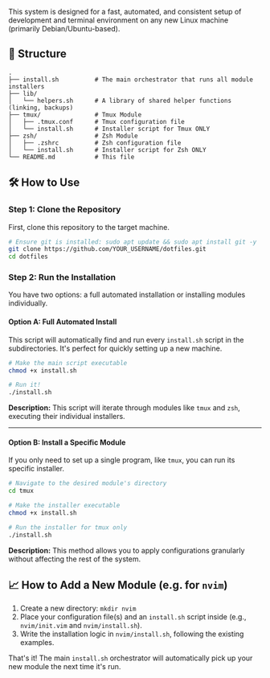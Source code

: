 This system is designed for a fast, automated, and consistent setup of development and terminal environment on any new Linux machine (primarily Debian/Ubuntu-based).

## 📂 Structure

```
.
├── install.sh          # The main orchestrator that runs all module installers
├── lib/
│   └── helpers.sh      # A library of shared helper functions (linking, backups)
├── tmux/               # Tmux Module
│   ├── .tmux.conf      # Tmux configuration file
│   └── install.sh      # Installer script for Tmux ONLY
├── zsh/                # Zsh Module
│   ├── .zshrc          # Zsh configuration file
│   └── install.sh      # Installer script for Zsh ONLY
└── README.md           # This file
```

## 🛠️ How to Use

### Step 1: Clone the Repository

First, clone this repository to the target machine.

```bash
# Ensure git is installed: sudo apt update && sudo apt install git -y
git clone https://github.com/YOUR_USERNAME/dotfiles.git
cd dotfiles
```

### Step 2: Run the Installation

You have two options: a full automated installation or installing modules individually.

#### Option A: Full Automated Install

This script will automatically find and run every `install.sh` script in the subdirectories. It's perfect for quickly setting up a new machine.

```bash
# Make the main script executable
chmod +x install.sh

# Run it!
./install.sh
```
**Description:** This script will iterate through modules like `tmux` and `zsh`, executing their individual installers.

---

#### Option B: Install a Specific Module

If you only need to set up a single program, like `tmux`, you can run its specific installer.

```bash
# Navigate to the desired module's directory
cd tmux

# Make the installer executable
chmod +x install.sh

# Run the installer for tmux only
./install.sh
```
**Description:** This method allows you to apply configurations granularly without affecting the rest of the system.

## 📈 How to Add a New Module (e.g. for `nvim`)

1.  Create a new directory: `mkdir nvim`
2.  Place your configuration file(s) and an `install.sh` script inside (e.g., `nvim/init.vim` and `nvim/install.sh`).
3.  Write the installation logic in `nvim/install.sh`, following the existing examples.

That's it! The main `install.sh` orchestrator will automatically pick up your new module the next time it's run.